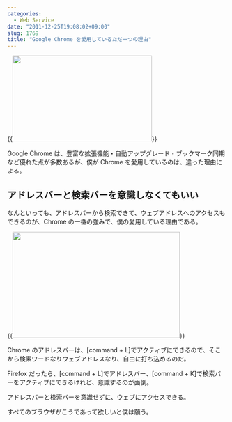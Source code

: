 ```yaml
---
categories:
  - Web Service
date: "2011-12-25T19:08:02+09:00"
slug: 1769
title: "Google Chrome を愛用しているただ一つの理由"
---
```


{{<img alt="" src="/images/2011/12/1769_1.jpg" width="320" height="197">}}

Google Chrome は、豊富な拡張機能・自動アップグレード・ブックマーク同期など優れた点が多数あるが、僕が Chrome を愛用しているのは、違った理由による。

## アドレスバーと検索バーを意識しなくてもいい

なんといっても、アドレスバーから検索できて、ウェブアドレスへのアクセスもできるのが、Chrome の一番の強みで、僕の愛用している理由である。

{{<img alt="" src="/images/2011/12/1769_2.png" width="384" height="244">}}

Chrome のアドレスバーは、[command + L]でアクティブにできるので、そこから検索ワードなりウェブアドレスなり、自由に打ち込めるのだ。

Firefox だったら、[command + L]でアドレスバー、[command + K]で検索バーをアクティブにできるけれど、意識するのが面倒。

アドレスバーと検索バーを意識せずに、ウェブにアクセスできる。

すべてのブラウザがこうであって欲しいと僕は願う。
